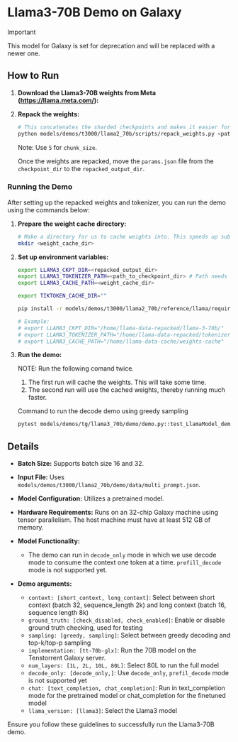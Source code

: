 # Llama3-70B Demo on Galaxy

> [!IMPORTANT]
> This model for Galaxy is set for deprecation and will be replaced with a newer one.

## How to Run

1. **Download the Llama3-70B weights from Meta (https://llama.meta.com/):**

2. **Repack the weights:**
    ```bash
    # This concatenates the sharded checkpoints and makes it easier for us to load.
    python models/demos/t3000/llama2_70b/scripts/repack_weights.py <path_to_checkpoint_dir> <repacked_output_dir> <chunk_size>
    ```
    Note: Use `5` for `chunk_size`.

    Once the weights are repacked, move the `params.json` file from the `checkpoint_dir` to the `repacked_output_dir`.

### Running the Demo

After setting up the repacked weights and tokenizer, you can run the demo using the commands below:

1. **Prepare the weight cache directory:**
    ```bash
    # Make a directory for us to cache weights into. This speeds up subsequent runs.
    mkdir <weight_cache_dir>
    ```

2. **Set up environment variables:**
    ```bash
    export LLAMA3_CKPT_DIR=<repacked_output_dir>
    export LLAMA3_TOKENIZER_PATH=<path_to_checkpoint_dir> # Path needs to include the tokenizer.model file
    export LLAMA3_CACHE_PATH=<weight_cache_dir>

    export TIKTOKEN_CACHE_DIR=""

    pip install -r models/demos/t3000/llama2_70b/reference/llama/requirements.txt

    # Example:
    # export LLAMA3_CKPT_DIR="/home/llama-data-repacked/llama-3-70b/"
    # export LLAMA3_TOKENIZER_PATH="/home/llama-data-repacked/tokenizer.model"
    # export LLAMA3_CACHE_PATH="/home/llama-data-cache/weights-cache"


    ```

3. **Run the demo:**

    NOTE: Run the following comand twice.
    1. The first run will cache the weights. This will take some time.
    2. The second run will use the cached weights, thereby running much faster.

    Command to run the decode demo using greedy sampling
    ```bash
    pytest models/demos/tg/llama3_70b/demo/demo.py::test_LlamaModel_demo[wormhole_b0-True-short_context-check_disabled-greedy-tt-70b-glx-80L-decode_only-text_completion-llama3-tg-4x8_grid]
    ```

## Details

- **Batch Size:** Supports batch size 16 and 32.
- **Input File:** Uses `models/demos/t3000/llama2_70b/demo/data/multi_prompt.json`.
- **Model Configuration:** Utilizes a pretrained model.
- **Hardware Requirements:** Runs on an 32-chip Galaxy machine using tensor parallelism. The host machine must have at least 512 GB of memory.
- **Model Functionality:**
    - The demo can run in `decode_only` mode in which we use decode mode to consume the context one token at a time. `prefill_decode` mode is not supported yet.

- **Demo arguments:**
    - `context: [short_context, long_context]`: Select between short context (batch 32, sequence_length 2k) and long context (batch 16, sequence length 8k)
    - `ground_truth: [check_disabled, check_enabled]`: Enable or disable ground truth checking, used for testing
    - `sampling: [greedy, sampling]`: Select between greedy decoding and top-k/top-p sampling
    - `implementation: [tt-70b-glx]`: Run the 70B model on the Tenstorrent Galaxy server.
    - `num_layers: [1L, 2L, 10L, 80L]`: Select 80L to run the full model
    - `decode_only: [decode_only,]`: Use `decode_only`, `prefil_decode` mode is not supported yet
    - `chat: [text_completion, chat_completion]`: Run in text_completion mode for the pretrained model or chat_completion for the finetuned model
    - `llama_version: [llama3]`: Select the Llama3 model

Ensure you follow these guidelines to successfully run the Llama3-70B demo.
